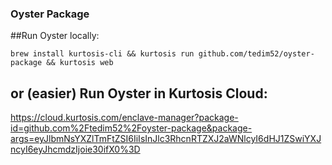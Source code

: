 ### Oyster Package

##Run Oyster locally: 
```
brew install kurtosis-cli && kurtosis run github.com/tedim52/oyster-package && kurtosis web
```

## or (easier) Run Oyster in Kurtosis Cloud: 

https://cloud.kurtosis.com/enclave-manager?package-id=github.com%2Ftedim52%2Foyster-package&package-args=eyJlbmNsYXZlTmFtZSI6IiIsInJlc3RhcnRTZXJ2aWNlcyI6dHJ1ZSwiYXJncyI6eyJhcmdzIjoie30ifX0%3D
